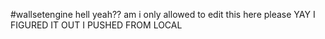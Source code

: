 #wallsetengine hell yeah??
am i only allowed to edit this here
please
YAY I FIGURED IT OUT I PUSHED FROM LOCAL
